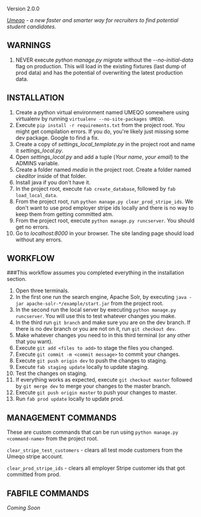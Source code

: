 Version 2.0.0

*[Umeqo](https://www.umeqo.com) - a new faster and smarter way for recruiters to find potential student candidates.*

## WARNINGS

1. NEVER execute *python manage.py migrate* without the *--no-initial-data* flag on production. This will load in the existing fixtures (last dump of prod data) and has the potential of overwriting the latest production data.

## INSTALLATION

1. Create a python virtual environment named UMEQO somewhere using virtualenv by running `virtualenv --no-site-packages UMEQO`.
2. Execute `pip install -r requirements.txt` from the project root. You might get compilation errors. If you do, you're likely just missing some dev package. Google to find a fix.
3. Create a copy of *settings_local_template.py* in the project root and name it *settings_local.py*.
4. Open *settings_local.py* and add a tuple (*Your name*, *your email*) to the ADMINS variable.
5. Create a folder named *media* in the project root. Create a folder named *ckeditor* inside of that folder.
6. Install java if you don't have it.
7. In the project root, execute `fab create_database`, followed by `fab load_local_data`.
8. From the project root, run `python manage.py clear_prod_stripe_ids`. We don't want to use prod employer stripe ids locally and there is no way to keep them from getting committed atm.
9. From the project root, execute `python manage.py runcserver`. You should get no errors.
10. Go to *localhost:8000* in your browser. The site landing page should load without any errors.

## WORKFLOW

###This workflow assumes you completed everything in the installation section.

1. Open three terminals.
2. In the first one run the search engine, Apache Solr, by executing `java -jar apache-solr-*/example/start.jar` from the project root.
3. In the second run the local server by executing `python manage.py runcserver`. You will use this to test whatever changes you make.
4. In the third run `git branch` and make sure you are on the dev branch. If there is no dev branch or you are not on it, run `git checkout dev`.
5. Make whatever changes you need to in this third terminal (or any other that you want).
6. Execute `git add <files to add>` to stage the files you changed.
7. Execute `git commit -m <commit message>` to commit your changes.
8. Execute `git push origin dev` to push the changes to staging.
9. Execute `fab staging update` locally to update staging.
10. Test the changes on staging.
11. If everything works as expected, execute `git checkout master` followed by `git merge dev` to merge your changes to the master branch.
12. Execute `git push origin master` to push your changes to master.
13. Run `fab prod update` locally to update prod.

## MANAGEMENT COMMANDS

These are custom commands that can be run using `python manage.py <command-name>` from the project root.

`clear_stripe_test_customers` - clears all test mode customers from the Umeqo stripe account.

`clear_prod_stripe_ids` - clears all employer Stripe customer ids that got committed from prod.

## FABFILE COMMANDS

*Coming Soon*
